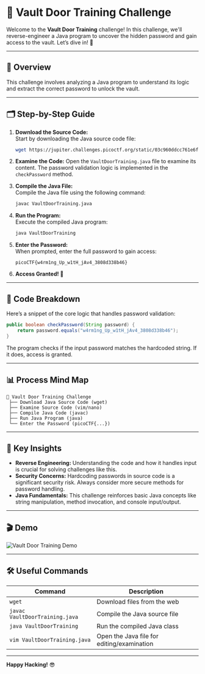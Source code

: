 # **🔐 Vault Door Training Challenge**

Welcome to the **Vault Door Training** challenge! In this challenge, we'll reverse-engineer a Java program to uncover the hidden password and gain access to the vault. Let’s dive in! 🌟

---

## **📜 Overview**

This challenge involves analyzing a Java program to understand its logic and extract the correct password to unlock the vault.

---

## **🗂️ Step-by-Step Guide**

1. **Download the Source Code:**  
   Start by downloading the Java source code file:
   ```bash
   wget https://jupiter.challenges.picoctf.org/static/03c960ddcc761e6f7d1722d8e6212db3/VaultDoorTraining.java
   ```

2. **Examine the Code:**
   Open the `VaultDoorTraining.java` file to examine its content. The password validation logic is implemented in the `checkPassword` method.

3. **Compile the Java File:**  
   Compile the Java file using the following command:
   ```bash
   javac VaultDoorTraining.java
   ```

4. **Run the Program:**  
   Execute the compiled Java program:
   ```bash
   java VaultDoorTraining
   ```

5. **Enter the Password:**  
   When prompted, enter the full password to gain access:
   ```text
   picoCTF{w4rm1ng_Up_w1tH_jAv4_3808d338b46}
   ```

6. **Access Granted! 🎉**

---

## **📝 Code Breakdown**

Here’s a snippet of the core logic that handles password validation:

```java
public boolean checkPassword(String password) {
    return password.equals("w4rm1ng_Up_w1tH_jAv4_3808d338b46");
}
```

The program checks if the input password matches the hardcoded string. If it does, access is granted.

---

## **📊 Process Mind Map**

```text
🔐 Vault Door Training Challenge
 ├── Download Java Source Code (wget)
 ├── Examine Source Code (vim/nano)
 ├── Compile Java Code (javac)
 ├── Run Java Program (java)
 └── Enter the Password (picoCTF{...})
```

---

## **🧠 Key Insights**

- **Reverse Engineering:** Understanding the code and how it handles input is crucial for solving challenges like this.
- **Security Concerns:** Hardcoding passwords in source code is a significant security risk. Always consider more secure methods for password handling.
- **Java Fundamentals:** This challenge reinforces basic Java concepts like string manipulation, method invocation, and console input/output.

---

## **🎬 Demo**

![Vault Door Training Demo](https://media.giphy.com/media/3o7aD6flgjhR2FzNSU/giphy.gif)

---

## **🛠️ Useful Commands**

| Command                     | Description                                |
|-----------------------------|--------------------------------------------|
| `wget`                      | Download files from the web                |
| `javac VaultDoorTraining.java` | Compile the Java source file              |
| `java VaultDoorTraining`    | Run the compiled Java class                |
| `vim VaultDoorTraining.java`| Open the Java file for editing/examination |

---

**Happy Hacking!** 😎
